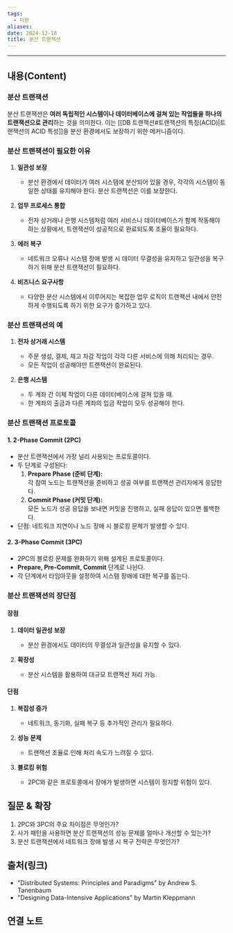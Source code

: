 ```yaml
---
tags:
  - 미완
aliases: 
date: 2024-12-18
title: 분산 트랜잭션
---
```

---

## 내용(Content)

### 분산 트랜잭션

분산 트랜잭션은 **여러 독립적인 시스템이나 데이터베이스에 걸쳐 있는 작업들을 하나의 트랜잭션으로 관리**하는 것을 의미한다. 이는 [[DB 트랜잭션#트랜잭션의 특징(ACID)|트랜잭션의 ACID 특성]]을 분산 환경에서도 보장하기 위한 메커니즘이다.

### 분산 트랜잭션이 필요한 이유

1. **일관성 보장**
    - 분산 환경에서 데이터가 여러 시스템에 분산되어 있을 경우, 각각의 시스템이 동일한 상태를 유지해야 한다. 분산 트랜잭션은 이를 보장한다.

2. **업무 프로세스 통합**
    - 전자 상거래나 은행 시스템처럼 여러 서비스나 데이터베이스가 함께 작동해야 하는 상황에서, 트랜잭션이 성공적으로 완료되도록 조율이 필요하다.
        
3. **에러 복구**
    - 네트워크 오류나 시스템 장애 발생 시 데이터 무결성을 유지하고 일관성을 복구하기 위해 분산 트랜잭션이 필요하다.

4. **비즈니스 요구사항**
    - 다양한 분산 시스템에서 이루어지는 복잡한 업무 로직이 트랜잭션 내에서 안전하게 수행되도록 하기 위한 요구가 증가하고 있다.

### 분산 트랜잭션의 예

1. **전자 상거래 시스템**
    
    - 주문 생성, 결제, 재고 차감 작업이 각각 다른 서비스에 의해 처리되는 경우.
    - 모든 작업이 성공해야만 트랜잭션이 완료된다.
        
2. **은행 시스템**
    
    - 두 계좌 간 이체 작업이 다른 데이터베이스에 걸쳐 있을 때.
    - 한 계좌의 출금과 다른 계좌의 입금 작업이 모두 성공해야 한다.

### 분산 트랜잭션 프로토콜

#### 1. 2-Phase Commit (2PC)

- 분산 트랜잭션에서 가장 널리 사용되는 프로토콜이다.
- 두 단계로 구성된다:
    1. **Prepare Phase (준비 단계):**  
        각 참여 노드는 트랜잭션을 준비하고 성공 여부를 트랜잭션 관리자에게 응답한다.
    2. **Commit Phase (커밋 단계):**  
        모든 노드가 성공 응답을 보내면 커밋을 진행하고, 실패 응답이 있으면 롤백한다.
- 단점: 네트워크 지연이나 노드 장애 시 블로킹 문제가 발생할 수 있다.
    

#### 2. 3-Phase Commit (3PC)

- 2PC의 블로킹 문제를 완화하기 위해 설계된 프로토콜이다.
- **Prepare, Pre-Commit, Commit** 단계로 나뉜다.
- 각 단계에서 타임아웃을 설정하여 시스템 장애에 대한 복구를 돕는다.


### 분산 트랜잭션의 장단점

#### 장점

1. **데이터 일관성 보장**
    - 분산 환경에서도 데이터의 무결성과 일관성을 유지할 수 있다.

2. **확장성**
    - 분산 시스템을 활용하여 대규모 트랜잭션 처리 가능.
        

#### 단점

1. **복잡성 증가**
    - 네트워크, 동기화, 실패 복구 등 추가적인 관리가 필요하다.

2. **성능 문제**
    - 트랜잭션 조율로 인해 처리 속도가 느려질 수 있다.
        
3. **블로킹 위험**
    - 2PC와 같은 프로토콜에서 장애가 발생하면 시스템이 정지할 위험이 있다.

## 질문 & 확장

1. 2PC와 3PC의 주요 차이점은 무엇인가?
2. 사가 패턴을 사용하면 분산 트랜잭션의 성능 문제를 얼마나 개선할 수 있는가?
3. 분산 트랜잭션에서 네트워크 장애 발생 시 복구 전략은 무엇인가?

## 출처(링크)

- "Distributed Systems: Principles and Paradigms" by Andrew S. Tanenbaum
- "Designing Data-Intensive Applications" by Martin Kleppmann

## 연결 노트










